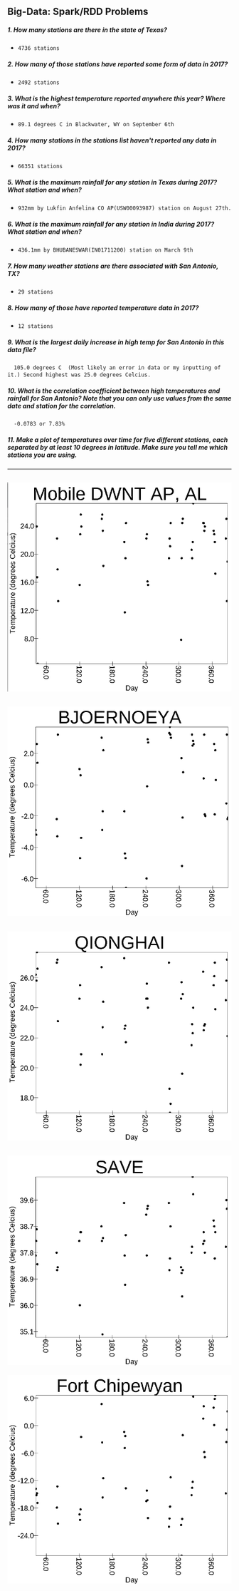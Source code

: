 ## Big-Data: Spark/RDD Problems
##### 1. How many stations are there in the state of Texas?
*     4736 stations
##### 2. How many of those stations have reported some form of data in 2017?
*     2492 stations
##### 3. What is the highest temperature reported anywhere this year? Where was it and when?
*     89.1 degrees C in Blackwater, WY on September 6th
##### 4. How many stations in the stations list haven't reported any data in 2017?
*     66351 stations
##### 5. What is the maximum rainfall for any station in Texas during 2017? What station and when?
*     932mm by Lukfin Anfelina CO AP(USW00093987) station on August 27th.
##### 6. What is the maximum rainfall for any station in India during 2017? What station and when?
*     436.1mm by BHUBANESWAR(IN01711200) station on March 9th
##### 7. How many weather stations are there associated with San Antonio, TX?
*     29 stations
##### 8. How many of those have reported temperature data in 2017?
*     12 stations
##### 9. What is the largest daily increase in high temp for San Antonio in this data file?
      105.0 degrees C  (Most likely an error in data or my inputting of it.) Second highest was 25.0 degrees Celcius.
##### 10. What is the correlation coefficient between high temperatures and rainfall for San Antonio? Note that you can only use values from the same date and station for the correlation.
      -0.0783 or 7.83%
##### 11. Make a plot of temperatures over time for five different stations, each separated by at least 10 degrees in latitude. Make sure you tell me which stations you are using.
---
![Number 9a](project/images/alPlot.png)
---
![Number 9b](project/images/bjorPlot.png)
---
![Number 9c](project/images/qioPlot.png)
---
![Number 9d](project/images/savePlot.png)  
---
![Number 9d](project/images/fortPlot.png)
